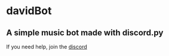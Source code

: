 # davidBot
## A simple music bot made with discord.py
If you need help, join the [discord](https://discord.gg/a8pjzvH3)
